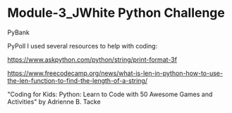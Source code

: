 # Module-3_JWhite Python Challenge

PyBank

PyPoll
I used several resources to help with coding:

https://www.askpython.com/python/string/print-format-3f

https://www.freecodecamp.org/news/what-is-len-in-python-how-to-use-the-len-function-to-find-the-length-of-a-string/

"Coding for Kids: Python: Learn to Code with 50 Awesome Games and Activities" by Adrienne B. Tacke

